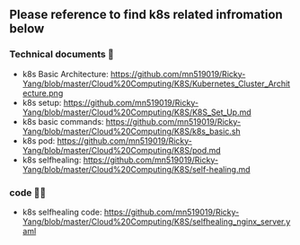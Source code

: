 ## Please reference to find k8s related infromation below 

### Technical documents 📄

- k8s Basic Architecture: https://github.com/mn519019/Ricky-Yang/blob/master/Cloud%20Computing/K8S/Kubernetes_Cluster_Architecture.png
- k8s setup: https://github.com/mn519019/Ricky-Yang/blob/master/Cloud%20Computing/K8S/K8S_Set_Up.md
- k8s basic commands: https://github.com/mn519019/Ricky-Yang/blob/master/Cloud%20Computing/K8S/k8s_basic.sh
- k8s pod: https://github.com/mn519019/Ricky-Yang/blob/master/Cloud%20Computing/K8S/pod.md
- k8s selfhealing: https://github.com/mn519019/Ricky-Yang/blob/master/Cloud%20Computing/K8S/self-healing.md

### code 👩‍💻

- k8s selfhealing code: https://github.com/mn519019/Ricky-Yang/blob/master/Cloud%20Computing/K8S/selfhealing_nginx_server.yaml
